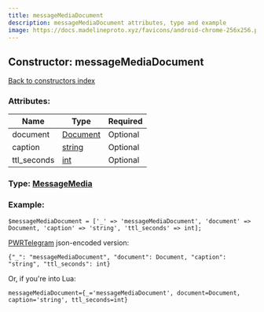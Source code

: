 ```yaml
---
title: messageMediaDocument
description: messageMediaDocument attributes, type and example
image: https://docs.madelineproto.xyz/favicons/android-chrome-256x256.png
---
```

## Constructor: messageMediaDocument  
[Back to constructors index](index.md)



### Attributes:

| Name     |    Type       | Required |
|----------|---------------|----------|
|document|[Document](../types/Document.md) | Optional|
|caption|[string](../types/string.md) | Optional|
|ttl\_seconds|[int](../types/int.md) | Optional|



### Type: [MessageMedia](../types/MessageMedia.md)


### Example:

```
$messageMediaDocument = ['_' => 'messageMediaDocument', 'document' => Document, 'caption' => 'string', 'ttl_seconds' => int];
```  

[PWRTelegram](https://pwrtelegram.xyz) json-encoded version:

```
{"_": "messageMediaDocument", "document": Document, "caption": "string", "ttl_seconds": int}
```


Or, if you're into Lua:  


```
messageMediaDocument={_='messageMediaDocument', document=Document, caption='string', ttl_seconds=int}

```


